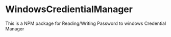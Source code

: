 # WindowsCredientialManager
This is a NPM package for Reading/Writing Password to windows Credential Manager 
